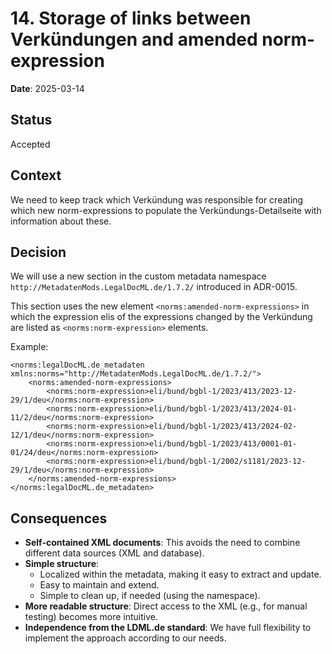 # 14. Storage of links between Verkündungen and amended norm-expression

**Date**: 2025-03-14

## Status

Accepted

## Context

We need to keep track which Verkündung was responsible for creating which new norm-expressions to populate the
Verkündungs-Detailseite with information about these.

## Decision

We will use a new section in the custom metadata namespace `http://MetadatenMods.LegalDocML.de/1.7.2/` introduced in
ADR-0015.

This section uses the new element `<norms:amended-norm-expressions>` in which the expression elis of the expressions
changed by the Verkündung are listed as `<norms:norm-expression>` elements.

Example:
```
<norms:legalDocML.de_metadaten xmlns:norms="http://MetadatenMods.LegalDocML.de/1.7.2/">
    <norms:amended-norm-expressions>
        <norms:norm-expression>eli/bund/bgbl-1/2023/413/2023-12-29/1/deu</norms:norm-expression>
        <norms:norm-expression>eli/bund/bgbl-1/2023/413/2024-01-11/2/deu</norms:norm-expression>
        <norms:norm-expression>eli/bund/bgbl-1/2023/413/2024-02-12/1/deu</norms:norm-expression>
        <norms:norm-expression>eli/bund/bgbl-1/2023/413/0001-01-01/24/deu</norms:norm-expression>
        <norms:norm-expression>eli/bund/bgbl-1/2002/s1181/2023-12-29/1/deu</norms:norm-expression>
    </norms:amended-norm-expressions>
</norms:legalDocML.de_metadaten>
```

## Consequences

- **Self-contained XML documents**: This avoids the need to combine different data sources (XML and database).
- **Simple structure**:
  - Localized within the metadata, making it easy to extract and update.
  - Easy to maintain and extend.
  - Simple to clean up, if needed (using the namespace).
- **More readable structure**: Direct access to the XML (e.g., for manual testing) becomes more intuitive.
- **Independence from the LDML.de standard**: We have full flexibility to implement the approach according to our needs.
